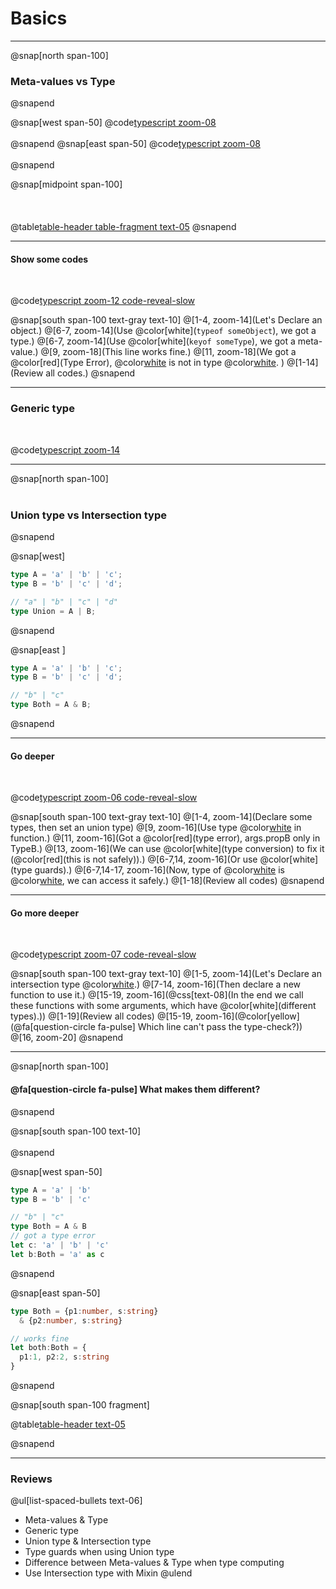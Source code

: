 # Basics

---
@snap[north span-100]
<br>

### Meta-values vs Type
@snapend

@snap[west span-50]
@code[typescript zoom-08](chapter/basic/asserts/basic.ts?lines=1)
<br>
<br>
@snapend
@snap[east span-50]
@code[typescript zoom-08](chapter/basic/asserts/basic.ts?lines=2)
<br>
<br>
@snapend

@snap[midpoint span-100]
<br>
<br>
<br>
<br>
@table[table-header table-fragment text-05](chapter/basic/asserts/type-vs-value.csv)
@snapend

---

#### Show some codes

<br>

@code[typescript zoom-12 code-reveal-slow](chapter/basic/asserts/keyof.ts)

@snap[south span-100 text-gray text-10]
@[1-4, zoom-14](Let's Declare an object.)
@[6-7, zoom-14](Use @color[white](`typeof someObject`), we got a type.)
@[6-7, zoom-14](Use @color[white](`keyof someType`), we got a meta-value.)
@[9, zoom-18](This line works fine.)
@[11, zoom-18](We got a @color[red](Type Error), @color[white](`"prop3"`)  is not in type @color[white](`Keys`). )
@[1-14](Review all codes.)
@snapend

---

### Generic type
<br>

@code[typescript zoom-14](chapter/basic/asserts/generic.ts)

---

@snap[north span-100]
<br>
<br>

### Union type vs Intersection type

@snapend

@snap[west]
```typescript
type A = 'a' | 'b' | 'c';
type B = 'b' | 'c' | 'd';

// "a" | "b" | "c" | "d"
type Union = A | B;
```
@snapend

@snap[east ]
```typescript
type A = 'a' | 'b' | 'c';
type B = 'b' | 'c' | 'd';

// "b" | "c"
type Both = A & B;
```
@snapend

---

#### Go deeper
<br>

@code[typescript zoom-06 code-reveal-slow](chapter/basic/asserts/union-type.ts?lines=1-18)

@snap[south span-100 text-gray text-10]
@[1-4, zoom-14](Declare some types, then set an union type)
@[9, zoom-16](Use type @color[white](`Union`) in function.)
@[11, zoom-16](Got a @color[red](type error), args.propB only in TypeB.)
@[13, zoom-16](We can use @color[white](type conversion) to fix it (@color[red](this is not safely)).)
@[6-7,14, zoom-16](Or use @color[white](type guards).)
@[6-7,14-17, zoom-16](Now, type of @color[white](`arg`) is @color[white](`TypeB`), we can access it safely.)
@[1-18](Review all codes)
@snapend


---

#### Go more deeper
<br>

@code[typescript zoom-07 code-reveal-slow](chapter/basic/asserts/union-type.ts?lines=1-4,20-34)

@snap[south span-100 text-gray text-10]
@[1-5, zoom-14](Let's Declare an intersection type @color[white](`Both`).)
@[7-14, zoom-16](Then declare a new function to use it.)
@[15-19, zoom-16](@css[text-08](In the end we call these functions with some arguments, which have @color[white](different types).))
@[1-19](Review all codes)
@[15-19, zoom-16](@color[yellow](@fa[question-circle fa-pulse] Which line can't pass the type-check?))
@[16, zoom-20]
@snapend

---

@snap[north span-100]
<br>

#### @fa[question-circle fa-pulse] What makes them different?
@snapend

@snap[south span-100 text-10]
<br>
<br>
@snapend


@snap[west span-50]

```typescript
type A = 'a' | 'b'
type B = 'b' | 'c'

// "b" | "c"
type Both = A & B
// got a type error
let c: 'a' | 'b' | 'c'
let b:Both = 'a' as c
```
@snapend

@snap[east span-50]

```typescript
type Both = {p1:number, s:string}
  & {p2:number, s:string}

// works fine
let both:Both = {
  p1:1, p2:2, s:string
}
```
@snapend

@snap[south span-100 fragment]

@table[table-header text-05](chapter/basic/asserts/type-vs-value.csv)
<br>

@snapend


---
### Reviews
@ul[list-spaced-bullets text-06]
- Meta-values & Type
- Generic type
- Union type & Intersection type
- Type guards when using Union type
- Difference between Meta-values & Type when type computing
- Use Intersection type with Mixin
@ulend
